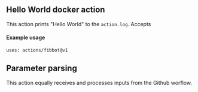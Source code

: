 ## Hello World docker action 

This action prints "Hello World" to the `action.log`. Accepts 

#### Example usage

```
uses: actions/fibbot@v1
```

## Parameter parsing
This action equally receives and processes inputs from the Github worflow.
